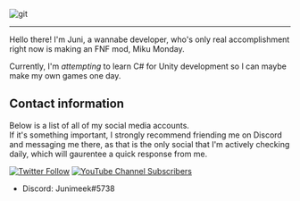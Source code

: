 ![git](https://user-images.githubusercontent.com/91515906/207489978-12307546-beaf-41f6-ba6c-cdb32861f68f.png)
***
Hello there! I'm Juni, a wannabe developer, who's only real accomplishment right now is making an FNF mod, Miku Monday.

Currently, I'm *attempting* to learn C# for Unity development so I can maybe make my own games one day.

## Contact information
Below is a list of all of my social media accounts.\
If it's something important, I strongly recommend friending me on Discord and messaging me there, as that is the only social that I'm actively checking daily, which will gaurentee a quick response from me.

[![Twitter Follow](https://img.shields.io/twitter/follow/junimeek39?label=Twitter&style=social)](https://twitter.com/junimeek39)
[![YouTube Channel Subscribers](https://img.shields.io/youtube/channel/subscribers/UCcLHTALAFOr9ikbsgIlp3oQ?label=YouTube&style=social)](https://youtube.com/@Junimeek)

- Discord: Junimeek#5738




<!---
Junimeek/Junimeek is a ✨ special ✨ repository because its `README.md` (this file) appears on your GitHub profile.
You can click the Preview link to take a look at your changes.
--->
